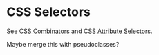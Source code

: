 # CSS Selectors

See [CSS Combinators](http://www.w3schools.com/css/css_combinators.asp) and [CSS Attribute Selectors](http://www.w3schools.com/css/css_attribute_selectors.asp).

Maybe merge this with pseudoclasses?
